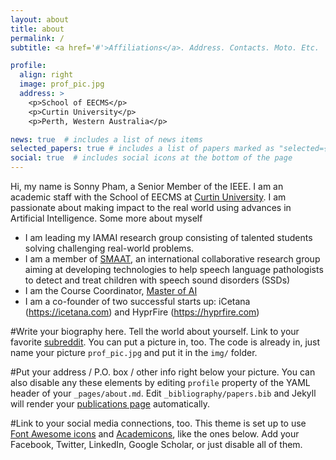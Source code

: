 ```yaml
---
layout: about
title: about
permalink: /
subtitle: <a href='#'>Affiliations</a>. Address. Contacts. Moto. Etc.

profile:
  align: right
  image: prof_pic.jpg
  address: >
    <p>School of EECMS</p>
    <p>Curtin University</p>
    <p>Perth, Western Australia</p>

news: true  # includes a list of news items
selected_papers: true # includes a list of papers marked as "selected={true}"
social: true  # includes social icons at the bottom of the page
---
```


Hi, my name is Sonny Pham, a Senior Member of the IEEE. I am an academic staff with the School of EECMS at [Curtin University](https://www.curtin.edu.au). I am passionate about making impact to the real world using advances in Artificial Intelligence. Some more about myself
* I am leading my IAMAI research group consisting of talented students solving challenging real-world problems.
* I am a member of [SMAAT](https://smaat.org), an international collaborative research group aiming at developing technologies to help speech language pathologists to detect and treat children with speech sound disorders (SSDs)
* I am the Course Coordinator, [Master of AI](https://study.curtin.edu.au/offering/course-pg-master-of-artificial-intelligence--mc-aintl)
* I am a co-founder of two successful starts up: iCetana (https://icetana.com) and HyprFire (https://hyprfire.com)


#Write your biography here. Tell the world about yourself. Link to your favorite [subreddit](http://reddit.com). You can put a picture in, too. The code is already in, just name your picture `prof_pic.jpg` and put it in the `img/` folder.

#Put your address / P.O. box / other info right below your picture. You can also disable any these elements by editing `profile` property of the YAML header of your `_pages/about.md`. Edit `_bibliography/papers.bib` and Jekyll will render your [publications page](/al-folio/publications/) automatically.

#Link to your social media connections, too. This theme is set up to use [Font Awesome icons](http://fortawesome.github.io/Font-Awesome/) and [Academicons](https://jpswalsh.github.io/academicons/), like the ones below. Add your Facebook, Twitter, LinkedIn, Google Scholar, or just disable all of them.
